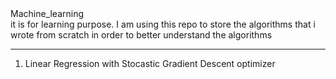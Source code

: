 <html> 
  <head>Machine_learning</head>
  <div> 
    <body> 
      it is for learning purpose.
      I am using this repo to store the algorithms that i wrote from scratch in order to better understand the algorithms
    </body>
  </div> 
  <hr>
  <ol> 
  <li>Linear Regression with Stocastic Gradient Descent optimizer</li>
  </ol>

</html>
